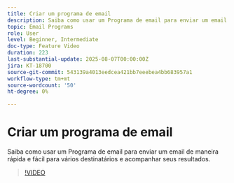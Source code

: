 ```yaml
---
title: Criar um programa de email
description: Saiba como usar um Programa de email para enviar um email de maneira rápida e fácil para vários destinatários e acompanhar seus resultados.
topic: Email Programs
role: User
level: Beginner, Intermediate
doc-type: Feature Video
duration: 223
last-substantial-update: 2025-08-07T00:00:00Z
jira: KT-18700
source-git-commit: 543139a4013eedcea421bb7eeebea4bb683957a1
workflow-type: tm+mt
source-wordcount: '50'
ht-degree: 0%

---
```



# Criar um programa de email

Saiba como usar um Programa de email para enviar um email de maneira rápida e fácil para vários destinatários e acompanhar seus resultados.

>[!VIDEO](https://video.tv.adobe.com/v/3470607/?learn=on&enablevpops)
